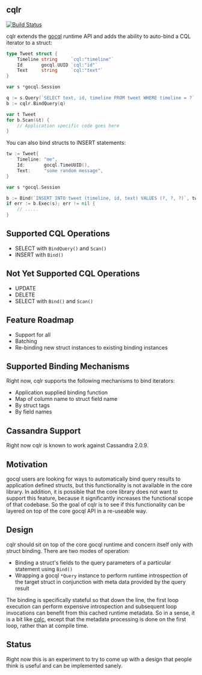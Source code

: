 cqlr
----

[![Build Status](https://travis-ci.org/relops/cqlr.png?branch=master)](https://travis-ci.org/relops/cqlr)

cqlr extends the [gocql][] runtime API and adds the ability to auto-bind a CQL iterator to a struct:

```go
type Tweet struct {
	Timeline string     `cql:"timeline"`
	Id       gocql.UUID `cql:"id"`
	Text     string     `cql:"text"`
}

var s *gocql.Session

q := s.Query(`SELECT text, id, timeline FROM tweet WHERE timeline = ?`, "me")
b := cqlr.BindQuery(q)

var t Tweet
for b.Scan(&t) {
	// Application specific code goes here
}
```

You can also bind structs to INSERT statements:

```go
tw := Tweet{
	Timeline: "me",
	Id:       gocql.TimeUUID(),
	Text:     "some random message",
}

var s *gocql.Session

b := Bind(`INSERT INTO tweet (timeline, id, text) VALUES (?, ?, ?)`, tw)
if err := b.Exec(s); err != nil {
	// .....
}
```

## Supported CQL Operations

* SELECT with `BindQuery()` and `Scan()`
* INSERT with `Bind()`

## Not Yet Supported CQL Operations

* UPDATE
* DELETE
* SELECT with `Bind()` and `Scan()`

## Feature Roadmap

* Support for all
* Batching
* Re-binding new struct instances to existing binding instances

## Supported Binding Mechanisms

Right now, cqlr supports the following mechanisms to bind iterators:

* Application supplied binding function
* Map of column name to struct field name
* By struct tags
* By field names

## Cassandra Support

Right now cqlr is known to work against Cassandra 2.0.9.

## Motivation

gocql users are looking for ways to automatically bind query results to application defined structs, but this functionality is not available in the core library. In addition, it is possible that the core library does not want to support this feature, because it significantly increases the functional scope of that codebase. So the goal of cqlr is to see if this functionality can be layered on top of the core gocql API in a re-useable way.

## Design

cqlr should sit on top of the core gocql runtime and concern itself only with struct binding. There are two modes of operation:

* Binding a struct's fields to the query parameters of a particular statement using `Bind()`
* Wrapping a gocql `*Query` instance to perform runtime introspection of the target struct in conjunction with meta data provided by the query result

The binding is specifically stateful so that down the line, the first loop execution can perform expensive introspection and subsequent loop invocations can benefit from this cached runtime metadata. So in a sense, it is a bit like [cqlc][], except that the metadata processing is done on the first loop, rather than at compile time.

## Status

Right now this is an experiment to try to come up with a design that people think is useful and can be implemented sanely.

[gocql]: https://github.com/gocql/gocql
[cqlc]: https://github.com/relops/cqlc
